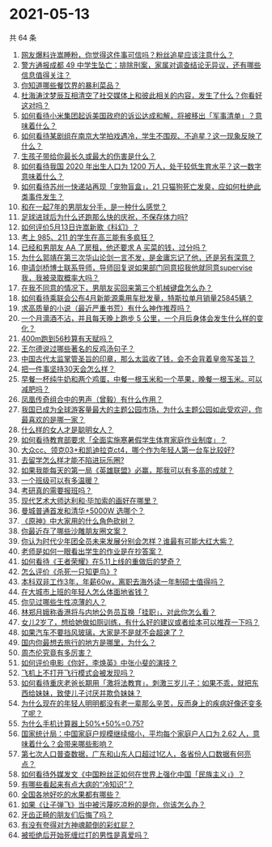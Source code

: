 # 2021-05-13

共 64 条

<!-- BEGIN -->
<!-- 最后更新时间 Thu May 13 2021 06:02:33 GMT+0800 (China Standard Time) -->

1. [网友爆料许嵩睡粉，你觉得这件事可信吗？粉丝追星应该注意什么？](https://www.zhihu.com/question/459044865)
2. [警方通报成都 49
   中学生坠亡：排除刑案，家属对调查结论无异议，还有哪些信息值得关注？](https://www.zhihu.com/question/458909971)
3. [你知道哪些餐饮界的暴利菜品？](https://www.zhihu.com/question/430100068)
4. [杜海涛沈梦辰互相清空了社交媒体上和彼此相关的内容，发生了什么？你看好这对吗？](https://www.zhihu.com/question/459091147)
5. [如何看待小米集团起诉美国政府的诉讼达成和解，将被移出「军事清单」？意味着什么？](https://www.zhihu.com/question/459013673)
6. [如何看待某剧组在南京大学拍戏遇冷，学生不围观、不追星？这一现象反映了什么？](https://www.zhihu.com/question/458770659)
7. [生孩子带给你最长久或最大的伤害是什么？](https://www.zhihu.com/question/458813300)
8. [如何看待我国 2020 年出生人口为 1200
   万人，处于较低生育水平？这一数字意味着什么？](https://www.zhihu.com/question/458828004)
9. [如何看待苏州一快递站再现「宠物盲盒」，21
   只猫狗死亡发臭，应如何杜绝此类事件发生？](https://www.zhihu.com/question/459005393)
10. [和在一起7年的男朋友分手，是一种什么感觉？](https://www.zhihu.com/question/311800723)
11. [足球进球后为什么还跑那么快的庆祝，不保存体力吗?](https://www.zhihu.com/question/458226019)
12. [如何评价5月13日许嵩新歌《科幻》？](https://www.zhihu.com/question/459126468)
13. [考上 985、211 的学生在高三能有多疯狂？](https://www.zhihu.com/question/336622881)
14. [已经和男朋友 AA 了房租，他还要求 A 买菜的钱，过分吗？](https://www.zhihu.com/question/453271533)
15. [为什么郭靖在第三次华山论剑一言不发，是金庸忘记了他，还是另有深意？](https://www.zhihu.com/question/21249025)
16. [申请剑桥博士联系导师，导师回复说如果部门同意招我他就同意supervise我，我被录取概率大吗？](https://www.zhihu.com/question/458531364)
17. [在我不同意的情况下，男朋友买回来第三个机械键盘怎么办？](https://www.zhihu.com/question/454654781)
18. [如何看待乘联会公布4月新能源乘用车批发量，特斯拉单月销量25845辆？](https://www.zhihu.com/question/458877707)
19. [求高质量的小说（最近严重书荒）有什么神作推荐吗？](https://www.zhihu.com/question/345478198)
20. [一个月滴酒不沾，并且每天晚上跑步 5
    公里，一个月后身体会发生什么样的变化？](https://www.zhihu.com/question/405285583)
21. [400m跑到56秒算有天赋吗？](https://www.zhihu.com/question/455941157)
22. [王尔德说过哪些著名的反鸡汤句子？](https://www.zhihu.com/question/352930521)
23. [中国古代太监掌管圣旨的印章，那么太监收了钱，会不会背着皇帝写圣旨？](https://www.zhihu.com/question/455745711)
24. [把一件事坚持30天会怎么样？](https://www.zhihu.com/question/445399418)
25. [早餐一杯纯牛奶和两个鸡蛋，中餐一根玉米和一个苹果，晚餐一根玉米。可以减肥吗？](https://www.zhihu.com/question/449869703)
26. [凤凰传奇组合中的男声（曾毅）有什么作用？](https://www.zhihu.com/question/19599617)
27. [我国已成为全球游客量最大的主题公园市场，为什么主题公园如此受欢迎，你最喜欢的是哪一家？](https://www.zhihu.com/question/458193805)
28. [什么样的女人才是聪明女人？](https://www.zhihu.com/question/31502344)
29. [如何看待教育部要求「全面实施寒暑假学生体育家庭作业制度」？](https://www.zhihu.com/question/458819623)
30. [大众cc、领克03+和凯迪拉克ct4，哪个作为年轻人第一台车比较好?](https://www.zhihu.com/question/386263270)
31. [去留学怎么样才能不陷进玩乐圈?](https://www.zhihu.com/question/455259235)
32. [如果我能每天的第一局《英雄联盟》必赢，那我可以有多高的成就？](https://www.zhihu.com/question/453307486)
33. [一个班级可以有多温暖？](https://www.zhihu.com/question/318128959)
34. [考研真的需要报班吗？](https://www.zhihu.com/question/313929839)
35. [现代艺术大师达利和·毕加索的画好在哪里？](https://www.zhihu.com/question/19934954)
36. [曼城普通首发和清华+5000W 选哪个？](https://www.zhihu.com/question/458935007)
37. [《原神》中大家用的什么角色砍树？](https://www.zhihu.com/question/457105267)
38. [你最近存了哪些沙雕朋友圈文案？](https://www.zhihu.com/question/454044987)
39. [你认为时代少年团全员未来发展分别会怎样？谁最有可能大红大紫？](https://www.zhihu.com/question/457302819)
40. [老师是如何一眼看出学生的作业是在抄答案？](https://www.zhihu.com/question/446221874)
41. [如何看待《王者荣耀》在5.11上线的重做后的梦奇？](https://www.zhihu.com/question/458854022)
42. [怎么评价《杀死一只知更鸟》?](https://www.zhihu.com/question/279914409)
43. [本科双非工作3年，年薪60w，离职去海外读一年制硕士值得吗？](https://www.zhihu.com/question/458347661)
44. [在大城市上班的年轻人怎么体面地省钱？](https://www.zhihu.com/question/420243795)
45. [你见过哪些生性凉薄的人？](https://www.zhihu.com/question/429319229)
46. [林郑月娥称香港将与内地公务员互换「挂职」，对此你怎么看？](https://www.zhihu.com/question/458804652)
47. [女儿2岁了，想给她做如厕训练，有什么好的建议或者绘本可以推荐一下吗？](https://www.zhihu.com/question/458367044)
48. [如果汽车不要挡风玻璃，大家是不是就不会超速了？](https://www.zhihu.com/question/453038354)
49. [国内你最想去旅行的地方是哪里，为什么？](https://www.zhihu.com/question/430741673)
50. [周杰伦究竟有多厉害？](https://www.zhihu.com/question/284816654)
51. [如何评价电影《你好，李焕英》中张小斐的演技？](https://www.zhihu.com/question/444445938)
52. [飞机上不打开飞行模式会被发现吗？](https://www.zhihu.com/question/448267257)
53. [如何看待重庆老爸长期用「激将法教育」，刺激三岁儿子：如果不乖，就把东西给妹妹，致使儿子讨厌并欺负妹妹？](https://www.zhihu.com/question/458830152)
54. [为什么现在的年轻人明明都没有老一辈那么辛苦，反而身上的疾病好像还变多了呢？](https://www.zhihu.com/question/458382123)
55. [为什么手机计算器上50%+50%=0.75?](https://www.zhihu.com/question/453500291)
56. [国家统计局：中国家庭户规模继续缩小，平均每个家庭户人口为 2.62
    人，意味着什么？会带来哪些影响？](https://www.zhihu.com/question/458817764)
57. [第七次人口普查数据，广东和山东人口超过1亿人，各省份人口数据有何亮点？](https://www.zhihu.com/question/458855355)
58. [如何看待外媒发文《中国粉丝正如何在世界上强化中国「民族主义」》？](https://www.zhihu.com/question/458741420)
59. [有哪些看起来有点大病的“冷知识”？](https://www.zhihu.com/question/458360832)
60. [全国各地好吃的水果都有哪些？](https://www.zhihu.com/question/396304597)
61. [如果《让子弹飞》当中被污蔑吃凉粉的是你，你该怎么办？](https://www.zhihu.com/question/333769627)
62. [牙齿正畸的朋友们后悔了吗？](https://www.zhihu.com/question/308980503)
63. [有没有夸得对方神魂颠倒的彩虹屁？](https://www.zhihu.com/question/425102721)
64. [被拒绝后开始死缠烂打的男性是真爱吗？](https://www.zhihu.com/question/27019446)

<!-- END -->
